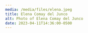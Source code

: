 ```yaml
---
media: /media/files/elena.jpeg
title: Elena Comay del Junco
alt: Photo of Elena Comay del Junco
date: 2023-04-11T14:36:00-0500
---
```

